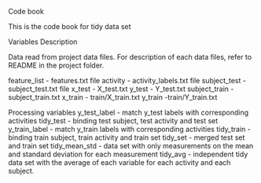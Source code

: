 Code book

This is the code book for tidy data set

Variables Description

Data read from project data files. For description of each data files, refer to README in the project folder.

feature_list - features.txt file activity - activity_labels.txt file subject_test - subject_test.txt file x_test - X_test.txt y_test - Y_test.txt subject_train - subject_train.txt x_train - train/X_train.txt y_train -train/Y_train.txt

Processing variables y_test_label - match y_test labels with corresponding activities tidy_test - binding test subject, test activity and test set y_train_label - match y_train labels with corresponding activities tidy_train - binding train subject, train activity and train set tidy_set - merged test set and train set tidy_mean_std - data set with only measurements on the mean and standard deviation for each measurement tidy_avg - independent tidy data set with the average of each variable for each activity and each subject.
